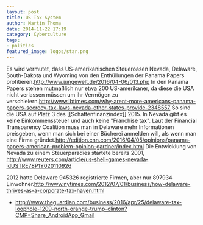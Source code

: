 ```yaml
---
layout: post
title: US Tax System
author: Martin Thoma
date: 2014-11-22 17:19
category: Cyberculture
tags:
- politics
featured_image: logos/star.png
---
```


Es wird vermutet, dass US-amerikanischen Steueroasen Nevada, Delaware, South-Dakota und Wyoming von den Enthüllungen der Panama Papers profitieren.<ref>http://www.jungewelt.de/2016/04-06/013.php</ref> In den Panama Papers stehen mutmaßlich nur etwa 200 US-amerikaner, da diese die USA nicht verlassen müssen um ihr Vermögen zu verschleiern.<ref name="ibtimes-2015-04-05">http://www.ibtimes.com/why-arent-more-americans-panama-papers-secrecy-tax-laws-nevada-other-states-provide-2348557</ref> So sind die USA auf Platz 3 des [[Schattenfinanzindex]] 2015. In Nevada gibt es keine Einkommenssteuer und auch keine "Franchise tax".<ref name="ibtimes-2015-04-05"/> Laut der Financial Transparency Coalition muss man in Delaware mehr Informationen preisgeben, wenn man sich bei einer Bücherei anmelden will, als wenn man eine Firma gründet.<ref>http://edition.cnn.com/2016/04/05/opinions/panama-papers-american-problem-opinion-gardner/index.html</ref> Die Entwicklung von Nevada zu einem Steuerparadies startete bereits 2001, <ref>http://www.reuters.com/article/us-shell-games-nevada-idUSTRE78P1Y020110926</ref>

2012 hatte Delaware 945326 registrierte Firmen, aber nur 897934 Einwohner.<ref>http://www.nytimes.com/2012/07/01/business/how-delaware-thrives-as-a-corporate-tax-haven.html</ref>


* http://www.theguardian.com/business/2016/apr/25/delaware-tax-loophole-1209-north-orange-trump-clinton?CMP=Share_AndroidApp_Gmail